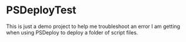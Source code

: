 # PSDeployTest
This is just a demo project to help me troubleshoot an error I am getting when using PSDeploy to deploy a folder of script files.
